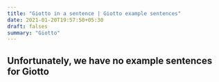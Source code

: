 ```yaml
---
title: "Giotto in a sentence | Giotto example sentences"
date: 2021-01-20T19:57:50+05:30
draft: falses
summary: "Giotto"
---
```

## Unfortunately, we have no example sentences for Giotto                 
